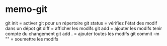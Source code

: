 # memo-git

git init = activer git pour un répertoire
git status = vérifiez l'état des modif dans un dépot
git diff = afficher les modifs
git add <file name> = ajouter les modifs    tenir compte du changement
git add . = ajouter toutes les modifs
git commit -m "" = soumettre les modifs
